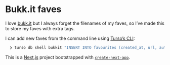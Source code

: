 # Bukk.it faves

I love [bukk.it](https://bukk.it) but I always forget the filenames of my faves, so I’ve made this to store my faves with extra tags.

I can add new faves from the command line using [Turso’s CLI](https://docs.turso.tech/cli/db/shell):

```sh
  ❯ turso db shell bukkit "INSERT INTO favourites (created_at, url, author, tags) VALUES (datetime('now'), 'theandies.gif', 'Jon Heslop', 'hot fuzz');"
```

This is a [Next.js](https://nextjs.org) project bootstrapped with [`create-next-app`](https://nextjs.org/docs/app/api-reference/cli/create-next-app).
